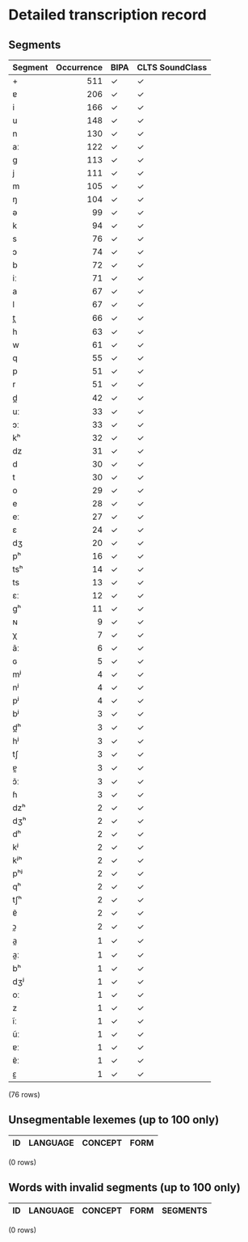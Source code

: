 
# Detailed transcription record

## Segments

| Segment | Occurrence | BIPA | CLTS SoundClass |
|:----------|-------------:|:-------|:------------------|
| + | 511 | ✓ | ✓ |
| ɐ | 206 | ✓ | ✓ |
| i | 166 | ✓ | ✓ |
| u | 148 | ✓ | ✓ |
| n | 130 | ✓ | ✓ |
| aː | 122 | ✓ | ✓ |
| g | 113 | ✓ | ✓ |
| j | 111 | ✓ | ✓ |
| m | 105 | ✓ | ✓ |
| ŋ | 104 | ✓ | ✓ |
| ə | 99 | ✓ | ✓ |
| k | 94 | ✓ | ✓ |
| s | 76 | ✓ | ✓ |
| ɔ | 74 | ✓ | ✓ |
| b | 72 | ✓ | ✓ |
| iː | 71 | ✓ | ✓ |
| a | 67 | ✓ | ✓ |
| l | 67 | ✓ | ✓ |
| t̪ | 66 | ✓ | ✓ |
| h | 63 | ✓ | ✓ |
| w | 61 | ✓ | ✓ |
| q | 55 | ✓ | ✓ |
| p | 51 | ✓ | ✓ |
| r | 51 | ✓ | ✓ |
| d̪ | 42 | ✓ | ✓ |
| uː | 33 | ✓ | ✓ |
| ɔː | 33 | ✓ | ✓ |
| kʰ | 32 | ✓ | ✓ |
| dz | 31 | ✓ | ✓ |
| d | 30 | ✓ | ✓ |
| t | 30 | ✓ | ✓ |
| o | 29 | ✓ | ✓ |
| e | 28 | ✓ | ✓ |
| eː | 27 | ✓ | ✓ |
| ɛ | 24 | ✓ | ✓ |
| dʒ | 20 | ✓ | ✓ |
| pʰ | 16 | ✓ | ✓ |
| tsʰ | 14 | ✓ | ✓ |
| ts | 13 | ✓ | ✓ |
| ɛː | 12 | ✓ | ✓ |
| gʰ | 11 | ✓ | ✓ |
| ɴ | 9 | ✓ | ✓ |
| χ | 7 | ✓ | ✓ |
| ãː | 6 | ✓ | ✓ |
| ɢ | 5 | ✓ | ✓ |
| mʲ | 4 | ✓ | ✓ |
| nʲ | 4 | ✓ | ✓ |
| pʲ | 4 | ✓ | ✓ |
| bʲ | 3 | ✓ | ✓ |
| d̪ʰ | 3 | ✓ | ✓ |
| hʲ | 3 | ✓ | ✓ |
| tʃ | 3 | ✓ | ✓ |
| ɐ̰ | 3 | ✓ | ✓ |
| ɔ̃ː | 3 | ✓ | ✓ |
| ɦ | 3 | ✓ | ✓ |
| dzʰ | 2 | ✓ | ✓ |
| dʒʰ | 2 | ✓ | ✓ |
| dʰ | 2 | ✓ | ✓ |
| kʲ | 2 | ✓ | ✓ |
| kʲʰ | 2 | ✓ | ✓ |
| pʰʲ | 2 | ✓ | ✓ |
| qʰ | 2 | ✓ | ✓ |
| tʃʰ | 2 | ✓ | ✓ |
| ɐ̃ | 2 | ✓ | ✓ |
| ɔ̰ | 2 | ✓ | ✓ |
| a̰ | 1 | ✓ | ✓ |
| a̰ː | 1 | ✓ | ✓ |
| bʰ | 1 | ✓ | ✓ |
| dʒʲ | 1 | ✓ | ✓ |
| oː | 1 | ✓ | ✓ |
| z | 1 | ✓ | ✓ |
| ĩː | 1 | ✓ | ✓ |
| ũː | 1 | ✓ | ✓ |
| ɐː | 1 | ✓ | ✓ |
| ɐ̃ː | 1 | ✓ | ✓ |
| ɛ̰ | 1 | ✓ | ✓ |

(76 rows)



## Unsegmentable lexemes (up to 100 only)

| ID | LANGUAGE | CONCEPT | FORM |
|------|------------|-----------|--------|

(0 rows)



## Words with invalid segments (up to 100 only)

| ID | LANGUAGE | CONCEPT | FORM | SEGMENTS |
|------|------------|-----------|--------|------------|

(0 rows)


